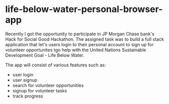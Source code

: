 # life-below-water-personal-browser-app

Recently I got the opportunity to participate in JP Morgan Chase bank's Hack for Social Good Hackathon. The assigned task was to build a full stack application that let's users login to their personal account to sign up for volunteer opportunites tgo help with the United Nations Sustainable Development Goal - Life Below Water.

The app will consist of various features such as: 
- user login
- user signup
- search for volunteer opportunities
- signup for volunteer tasks
- track progress

